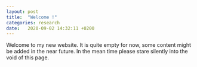 ```yaml
---
layout: post
title:  "Welcome !"
categories: research
date:   2020-09-02 14:32:11 +0200
---
```


Welcome to my new website. It is quite empty for now, some content might be added in the near future. In the mean time please stare silently into the void of this page.